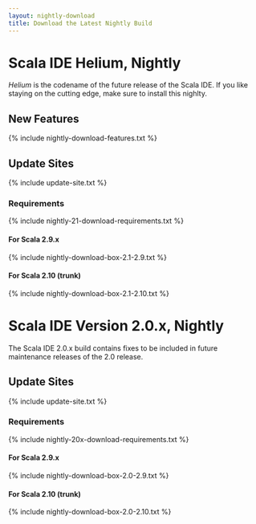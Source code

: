 ```yaml
---
layout: nightly-download
title: Download the Latest Nightly Build
---
```


# Scala IDE Helium, Nightly
*Helium* is the codename of the future release of the Scala IDE. If you like staying on the cutting edge, make sure to install this nighlty.

## New Features
{% include nightly-download-features.txt %}

## Update Sites
{% include update-site.txt %}

### Requirements
{% include nightly-21-download-requirements.txt %}

#### For Scala 2.9.x
{% include nightly-download-box-2.1-2.9.txt %}

#### For Scala 2.10 (trunk)
{% include nightly-download-box-2.1-2.10.txt %}

# Scala IDE Version 2.0.x, Nightly
The Scala IDE 2.0.x build contains fixes to be included in future maintenance releases of the 2.0 release.

## Update Sites
{% include update-site.txt %}

### Requirements
{% include nightly-20x-download-requirements.txt %}

#### For Scala 2.9.x
{% include nightly-download-box-2.0-2.9.txt %}

#### For Scala 2.10 (trunk)
{% include nightly-download-box-2.0-2.10.txt %}
